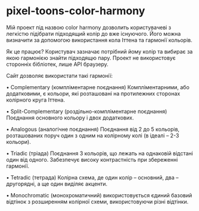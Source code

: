 # pixel-toons-color-harmony
Мій проект під назвою color harmony дозволить користувачеві з легкістю підібрати підходящий колір до вже існуючого. Його можна визначити за допомогою використання кола Іттена та гармонії кольорів. 

Як це працює?
Користувач зазначає потрібний йому колір та вибирає за якою гармонією знайти підходящю пару. Проект не використовує сторонніх бібліотек, лише API браузеру.

Сайт дозволяє використати такі гармонії:

•  Complementary (компліментарне поєднання) Компліментарними, або додатковими, є кольори, які розташовані на протилежних сторонах колірного круга Іттена.

•  Split-Complementary (роздільно-компліментарне поєднання) Поєднання основного кольору і двох додаткових.

•  Analogous (аналогічне поєднання) Поєднання від 2 до 5 кольорів, розташованих поруч один з одним на колірному колі (в ідеалі – 2-3 кольори).

•  Triadic (тріада) Поєднання 3 кольорів, що лежать на однаковій відстані один від одного. Забезпечує високу контрастність при збереженні гармонії.

•  Tetradic (тетрада) Колірна схема, де один колір – основний, два – другорядні, а ще один виділяє акценти.

•  Monochromatic (монохроматичний) використовується єдиний базовий відтінок з розширенням колірної схеми, використовуючи різні відтінки.
